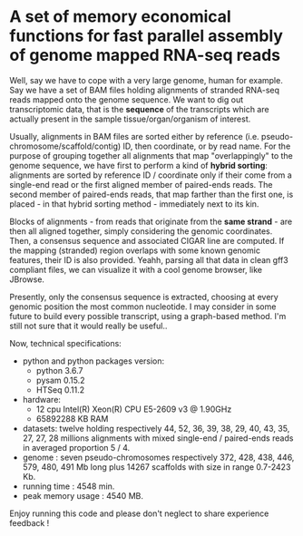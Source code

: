 # A set of memory economical functions for fast parallel assembly of genome mapped RNA-seq reads

Well, say we have to cope with a very large genome, human for example. Say we have a set of BAM files holding alignments of stranded RNA-seq reads mapped onto the genome sequence. We want to dig out transcriptomic data, that is the **sequence** of the transcripts which are actually present in the sample tissue/organ/organism of interest.

Usually, alignments in BAM files are sorted either by reference (i.e. pseudo-chromosome/scaffold/contig) ID, then coordinate, or by read name. For the purpose of grouping together all alignments that map "overlappingly" to the genome sequence, we have first to perform a kind of **hybrid sorting**: alignments are sorted by reference ID / coordinate only if their come from a single-end read or the first aligned member of paired-ends reads. The second member of paired-ends reads, that map farther than the first one, is placed - in that hybrid sorting method - immediately next to its kin.

Blocks of alignments - from reads that originate from the **same strand** - are then all aligned together, simply considering the genomic coordinates. Then, a consensus sequence and associated CIGAR line are computed. If the mapping (stranded) region overlaps with some known genomic features, their ID is also provided. Yeahh, parsing all that data in clean gff3 compliant files, we can visualize it with a cool genome browser, like JBrowse.

Presently, only the consensus sequence is extracted, choosing at every genomic position the most common nucleotide. I may consider in some future to build every possible transcript, using a graph-based method. I'm still not sure that it would really be useful..

Now, technical specifications:
* python and python packages version:
  * python 3.6.7
  * pysam 0.15.2
  * HTSeq 0.11.2
* hardware:
  * 12 cpu Intel(R) Xeon(R) CPU E5-2609 v3 @ 1.90GHz
  * 65892288 KB RAM
* datasets: twelve holding respectively 44, 52, 36, 39, 38, 29, 40, 43, 35, 27, 27, 28 millions alignments
with mixed single-end / paired-ends reads in averaged proportion 5 / 4.
* genome : seven pseudo-chromosomes respectively 372, 428, 438, 446, 579, 480, 491 Mb long plus 14267 scaffolds with size in range 0.7-2423 Kb.
* running time : 4548 min.
* peak memory usage : 4540 MB.

Enjoy running this code and please don't neglect to share experience feedback !
